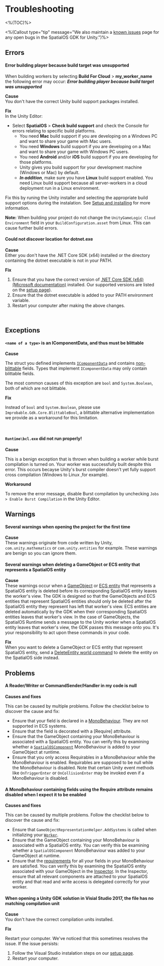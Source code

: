 [//]: # (TODO - tech writer pass)

# Troubleshooting

<%(TOC)%>

<%(Callout type="tip" message="We also maintain a [known issues]({{urlRoot}}/known-issues) page for any open bugs in the SpatialOS GDK for Unity.")%>

## Errors

#### Error building player because build target was unsupported

When building workers by selecting **Build For Cloud** > **my_worker_name** the following error may occur:
**_Error building player because build target was unsupported_**</br>

**Cause**<br/>
 You don't have the correct Unity build support packages installed.<br/>

**Fix**<br/>
 In the Unity Editor:

* Select **SpatialOS** > **Check build support** and check the Console for errors relating to specific build platforms. <br/>
  * You need **Mac** build support if you are developing on a Windows PC and want to share your game with Mac users.
  * You need **Windows** build support if you are developing on a Mac and want to share your game with Windows PC users.
  * You need **Android** and/or **iOS** build support if you are developing for those platforms.
  * Unity gives you build support for your development machine (Windows or Mac) by default.
  * _**In addition**_, make sure you have **Linux** build support enabled. You need Linux build support because all server-workers in a cloud deployment run in a Linux environment.

 Fix this by runing the Unity installer and selecting the appropriate build support options during the instalation. See [Setup and installing]({{urlRoot}}/setup-and-installing#set-up-your-machine) for more information.
 
 **Note:** When building your project do not change the `UnityGameLogic Cloud Environment` field in your `BuildConfiguration.asset` from Linux. This can cause further build errors.

#### Could not discover location for dotnet.exe

**Cause**<br/>
Either you don't have the .NET Core SDK (x64) installed or the directory containing the dotnet executable is not in your PATH.

**Fix**<br/>

1. Ensure that you have the correct version of [.NET Core SDK (x64)(Microsoft documentation)](https://www.microsoft.com/net/download/dotnet-core/) installed. Our supported versions are listed on the [setup page]({{urlRoot}}/setup-and-installing#set-up-your-machine)).
2. Ensure that the dotnet executable is added to your PATH environment variable.
3. Restart your computer after making the above changes.

<br/>

## Exceptions

#### `<name of a type>` is an IComponentData, and thus must be blittable

**Cause**<br/>

The struct you defined implements [`IComponentData`](https://github.com/Unity-Technologies/EntityComponentSystemSamples/blob/132f511a0f36d2bb422fc807cb3a808ea18d7df5/Documentation/content/ecs_in_detail.md#icomponentdata) and contains [non-blittable](https://docs.microsoft.com/en-us/dotnet/framework/interop/blittable-and-non-blittable-types) fields. Types that implement
`IComponentData` may only contain blittable fields.

The most common causes of this exception are `bool` and `System.Boolean`, both of which are not blittable.

**Fix**<br/>

 Instead of `bool` and `System.Boolean`, please use `Improbable.Gdk.Core.BlittableBool`, a blittable alternative implementation we provide as a workaround for this limitation.

<br/>

#### `Runtime\bcl.exe` did not run properly!

**Cause**<br/>

This is a benign exception that is thrown when building a worker while burst compilation is turned on. Your worker was successfully built despite this error. This occurs becayse Unity's burst compiler doesn't yet fully support cross compilation (Windows to Linux ,for example).

**Workaround**<br/>

To remove the error message, disable Burst compilation by unchecking `Jobs > Enable Burst Compilation` in the Unity Editor.

## Warnings

#### Several warnings when opening the project for the first time

**Cause**<br/>
These warnings originate from code written by Unity, `com.unity.mathematics` or `com.unity.entities` for example. These warnings are benign so you can ignore them.

#### Several warnings when deleting a GameObject or ECS entity that represents a SpatialOS entity

**Cause**<br/>
These warnings occur when a [GameObject]({{urlRoot}}/content/glossary#gameobject) or [ECS entity]({{urlRoot}}/content/glossary#unity-ecs-entity) that represents a SpatialOS entity is deleted before its corresponding SpatialOS entity leaves the worker's view. The GDK is designed so that the GameObjects and ECS entities that represent SpatialOS entities should only be deleted after the SpatialOS entity they represent has left that worker's view. ECS entities are deleted automatically by the GDK when their corresponding SpatialOS entities leaves that worker's view. In the case of GameObjects, the SpatialOS Runtime sends a message to the Unity worker when a SpatialOS entity leaves that worker's view, the GDK passes this message onto you. It's your responsibility to act upon these commands in your code.

**Fix**<br/>
When you want to delete a GameObject or ECS entity that represent SpatialOS entity, send a [DeleteEntity world command]({{urlRoot}}/content/gameobject/world-commands.md) to delete the entity on the SpatialOS side instead.

## Problems

#### A Reader/Writer or CommandSender/Handler in my code is null

**Causes and fixes**<br/>

This can be caused by multiple problems. Follow the checklist below to discover the cause and fix:

  * Ensure that your field is declared in a [MonoBehaviour]({{urlRoot}}/content/glossary#monobehaviour). They are not supported in ECS systems.
  * Ensure that the field is decorated with a [Require] attribute.
  * Ensure that the GameObject containing your MonoBehaviour is associated with a SpatialOS entity. You can verify this by examining whether a [`SpatialOSComponent`]({{urlRoot}}/content/glossary#spatialos-component) MonoBehaviour is added to your GameObject at runtime.
  * Ensure that you only access Requirables in a MonoBehaviour while the MonoBehaviour is enabled. Requirables are supposed to be null while the MonoBehaviour is disabled. Note that certain Unity event methods like `OnTriggerEnter` or `OnCollisionEnter` may be invoked even if a MonoBehaviour is disabled.

#### A MonoBehaviour containing fields using the Require attribute remains disabled when I expect it to be enabled

**Causes and fixes**<br/>

This can be caused by multiple problems. Follow the checklist below to discover the cause and fix:

  * Ensure that `GameObjectRepresentationHelper.AddSystems` is called when initializing your [`Worker`]({{urlRoot}}/content/glossary#worker).
  * Ensure that the GameObject containing your MonoBehaviour is associated with a SpatialOS entity. You can verify this be examining whether a `SpatialOSComponent` MonoBehaviour was added to your GameObject at runtime.
  * Ensure that the [requirements]({{urlRoot}}/content/gameobject/interact-spatialos-monobehaviours) for all your fields in your MonoBehaviour are satisfied. You can verify this by examining the SpatialOS entity associated with your GameObject in the [Inspector]({{urlRoot}}/content/glossary#inspector). In the Inspector, ensure that all relevant components are attached to your SpatialOS entity and that read and write access is delegated correctly for your worker.

#### When opening a Unity GDK solution in Visial Studio 2017, the file has no matching compilation unit

**Cause**<br/>
You don't have the correct compilation units installed.

**Fix**<br/>

Restart your computer. We've noticed that this sometimes resolves the issue. If the issue persists:

1. Follow the Visual Studio instalation steps on our [setup page]({{urlRoot}}/setup-and-installing#set-up-your-machine).
2. Restart your computer.
